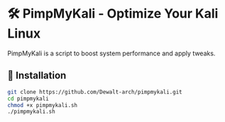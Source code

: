 # 🛠 PimpMyKali - Optimize Your Kali Linux  
PimpMyKali is a script to boost system performance and apply tweaks.  

## 🔹 Installation  
```bash
git clone https://github.com/Dewalt-arch/pimpmykali.git  
cd pimpmykali  
chmod +x pimpmykali.sh  
./pimpmykali.sh  
